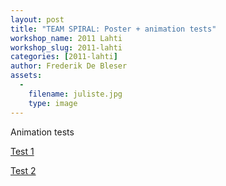 ```yaml
---
layout: post
title: "TEAM SPIRAL: Poster + animation tests"
workshop_name: 2011 Lahti
workshop_slug: 2011-lahti
categories: [2011-lahti]
author: Frederik De Bleser
assets:
  -
    filename: juliste.jpg
    type: image
---
```

Animation tests

<a href="http://www.youtube.com/watch?v=d68TklkZUpU">Test 1</a>

<a href="http://www.youtube.com/watch?v=3sgJ__PetTg">Test 2</a>
